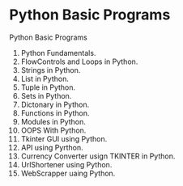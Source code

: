# Python Basic Programs
Python Basic Programs
1. Python Fundamentals.
2. FlowControls and Loops in Python.
3. Strings in Python.
4. List in Python.
5. Tuple in Python.
6. Sets in Python.
7. Dictonary in Python.
8. Functions in Python.
9. Modules in Python.
10. OOPS With Python.
11. Tkinter GUI using Python.
12. API using Pyrthon.
13. Currency Converter usign TKINTER in Python.
14. UrlShortener using Python.
15. WebScrapper uaing Python.
